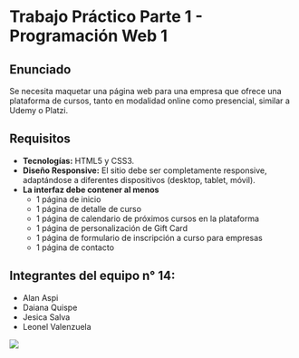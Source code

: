 # Trabajo Práctico Parte 1 - Programación Web 1
## Enunciado
Se necesita maquetar una página web para una empresa que ofrece una plataforma de cursos, tanto en modalidad online como presencial, similar a Udemy o Platzi.

## Requisitos
+ **Tecnologías:** HTML5 y CSS3.
+ **Diseño Responsive:** El sitio debe ser completamente responsive, adaptándose a diferentes dispositivos (desktop, tablet, móvil).
+ **La interfaz debe contener al menos**
    + 1 página de inicio
    + 1 página de detalle de curso
    + 1 página de calendario de próximos cursos en la plataforma
    + 1 página de personalización de Gift Card
    + 1 página de formulario de inscripción a curso para empresas
    + 1 página de contacto
## Integrantes del equipo n° 14:
- Alan Aspi
- Daiana Quispe
- Jesica Salva
- Leonel Valenzuela

[![](https://i.imgflip.com/94ov9l.jpg)](https://i.imgflip.com/94ov9l.jpg/)
